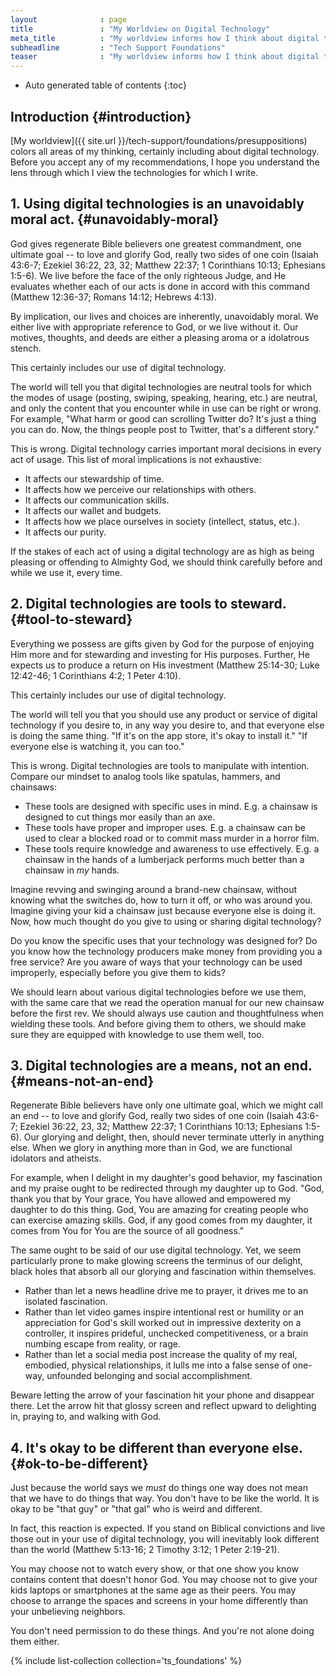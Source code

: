 ```yaml
---
layout              : page
title               : "My Worldview on Digital Technology"
meta_title          : "My worldview informs how I think about digital technology." 
subheadline         : "Tech Support Foundations" 
teaser              : "My worldview informs how I think about digital technology."
---
```


* Auto generated table of contents
{:toc}

## Introduction  {#introduction}

[My worldview]({{ site.url }}/tech-support/foundations/presuppositions) colors
all areas of my thinking, certainly including about digital technology. Before
you accept any of my recommendations, I hope you understand the lens through
which I view the technologies for which I write.

## 1. Using digital technologies is an unavoidably moral act. {#unavoidably-moral}

God gives regenerate Bible believers one greatest commandment, one ultimate goal
-- to love and glorify God, really two sides of one coin (Isaiah 43:6-7; Ezekiel
36:22, 23, 32; Matthew 22:37; 1 Corinthians 10:13; Ephesians 1:5-6). We live
before the face of the only righteous Judge, and He evaluates whether
each of our acts is done in accord with this command (Matthew 12:36-37; Romans
14:12; Hebrews 4:13).

By implication, our lives and choices are inherently, unavoidably moral. We
either live with appropriate reference to God, or we live without it. Our
motives, thoughts, and deeds are either a pleasing aroma or a idolatrous stench.

This certainly includes our use of digital technology.

The world will tell you that digital technologies are neutral tools for which
the modes of usage (posting, swiping, speaking, hearing, etc.) are neutral, and
only the content that you encounter while in use can be right or wrong. For
example, "What harm or good can scrolling Twitter do? It's just a thing you can
do. Now, the things people post to Twitter, that's a different story."

This is wrong. Digital technology carries important moral decisions in every act
of usage. This list of moral implications is not exhaustive:

* It affects our stewardship of time.
* It affects how we perceive our relationships with others.
* It affects our communication skills.
* It affects our wallet and budgets.
* It affects how we place ourselves in society (intellect, status, etc.).
* It affects our purity.

If the stakes of each act of using a digital technology are as high as being
pleasing or offending to Almighty God, we should think carefully before and
while we use it, every time.

## 2. Digital technologies are tools to steward. {#tool-to-steward}

Everything we possess are gifts given by God for the purpose of enjoying Him
more and for stewarding and investing for His purposes. Further, He expects us
to produce a return on His investment (Matthew 25:14-30; Luke 12:42-46; 1
Corinthians 4:2; 1 Peter 4:10).

This certainly includes our use of digital technology.

The world will tell you that you should use any product or service of digital
technology if you desire to, in any way you desire to, and that everyone else is
doing the same thing. "If it's on the app store, it's okay to install it." "If
everyone else is watching it, you can too."

This is wrong. Digital technologies are tools to manipulate with intention.
Compare our mindset to analog tools like spatulas, hammers, and chainsaws:

* These tools are designed with specific uses in mind. E.g. a chainsaw is
  designed to cut things mor easily than an axe.
* These tools have proper and improper uses. E.g. a chainsaw can be used to
  clear a blocked road or to commit mass murder in a horror film.
* These tools require knowledge and awareness to use effectively. E.g. a
  chainsaw in the hands of a lumberjack performs much better than a chainsaw in
  *my* hands.

Imagine revving and swinging around a brand-new chainsaw, without knowing what
the switches do, how to turn it off, or who was around you. Imagine giving your
kid a chainsaw just because everyone else is doing it. Now, how much thought do
you give to using or sharing digital technology?

Do you know the specific uses that your technology was designed for? Do you know
how the technology producers make money from providing you a free service? Are
you aware of ways that your technology can be used improperly, especially before
you give them to kids?

We should learn about various digital technologies before we use them, with the
same care that we read the operation manual for our new chainsaw before the
first rev. We should always use caution and thoughtfulness when wielding these
tools. And before giving them to others, we should make sure they are equipped
with knowledge to use them well, too.

## 3. Digital technologies are a means, not an end. {#means-not-an-end}

Regenerate Bible believers have only one ultimate goal, which we might call an
end -- to love and glorify God, really two sides of one coin (Isaiah 43:6-7;
Ezekiel 36:22, 23, 32; Matthew 22:37; 1 Corinthians 10:13; Ephesians 1:5-6). Our
glorying and delight, then, should never terminate utterly in anything else.
When we glory in anything more than in God, we are functional idolators and
atheists.

For example, when I delight in my daughter's good behavior, my fascination and
my praise ought to be redirected through my daughter up to God. "God, thank you
that by Your grace, You have allowed and empowered my daughter to do this thing.
God, You are amazing for creating people who can exercise amazing skills. God,
if any good comes from my daughter, it comes from You for You are the source of
all goodness."

The same ought to be said of our use digital technology. Yet, we seem
particularly prone to make glowing screens the terminus of our delight, black
holes that absorb all our glorying and fascination within themselves.

* Rather than let a news headline drive me to prayer, it drives me to an isolated
fascination.
* Rather than let video games inspire intentional rest or humility or an
appreciation for God's skill worked out in impressive dexterity on a controller,
it inspires prideful, unchecked competitiveness, or a brain numbing escape from
reality, or rage.
* Rather than let a social media post increase the quality of my real, embodied,
  physical relationships, it lulls me into a false sense of one-way, unfounded
  belonging and social accomplishment.

Beware letting the arrow of your fascination hit your phone and disappear there.
Let the arrow hit that glossy screen and reflect upward to delighting in,
praying to, and walking with God.

## 4. It's okay to be different than everyone else. {#ok-to-be-different}

Just because the world says we *must* do things one way does not mean that we
have to do things that way. You don't have to be like the world. It is okay to
be "that guy" or "that gal" who is weird and different.

In fact, this reaction is expected. If you stand on Biblical convictions and
live those out in your use of digital technology, you will inevitably look
different than the world (Matthew 5:13-16; 2 Timothy 3:12; 1 Peter 2:19-21).

You may choose not to watch every show, or that one show you know contains
content that doesn't honor God. You may choose not to give your kids laptops or
smartphones at the same age as their peers. You may choose to arrange the spaces
and screens in your home differently than your unbelieving neighbors.

You don't need permission to do these things. And you're not alone doing them
either.

{% include list-collection collection='ts_foundations' %}
